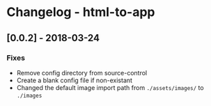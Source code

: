 # Changelog - html-to-app

## [0.0.2] - 2018-03-24

### Fixes

- Remove config directory from source-control
- Create a blank config file if non-existant
- Changed the default image import path from `./assets/images/` to `./images`

